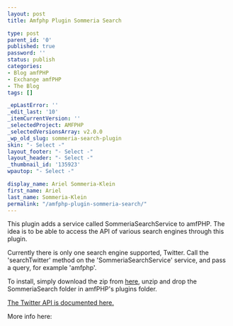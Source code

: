 ```yaml
---
layout: post
title: Amfphp Plugin Sommeria Search

type: post
parent_id: '0'
published: true
password: ''
status: publish
categories:
- Blog amfPHP
- Exchange amfPHP
- The Blog
tags: []

_epLastError: ''
_edit_last: '10'
_itemCurrentVersion: ''
_selectedProject: AMFPHP
_selectedVersionsArray: v2.0.0
_wp_old_slug: sommeria-search-plugin
skin: "- Select -"
layout_footer: "- Select -"
layout_header: "- Select -"
_thumbnail_id: '135923'
wpautop: "- Select -"

display_name: Ariel Sommeria-Klein
first_name: Ariel
last_name: Sommeria-Klein
permalink: "/amfphp-plugin-sommeria-search/"
---
```


This plugin adds a service called SommeriaSearchService to amfPHP. The idea is to be able to access the API of various search engines through this plugin.

Currently there is only one search engine supported, Twitter. Call the 'searchTwitter' method on the 'SommeriaSearchService' service, and pass a query, for example 'amfphp'.

To install, simply download the zip from [here](http://arielsommeria.com/dev/SommeriaSearch.zip), unzip and drop the SommeriaSearch folder in amfPHP's plugins folder.

[The Twitter API is documented here.](https://dev.twitter.com/docs/using-search)

More info
here: 
